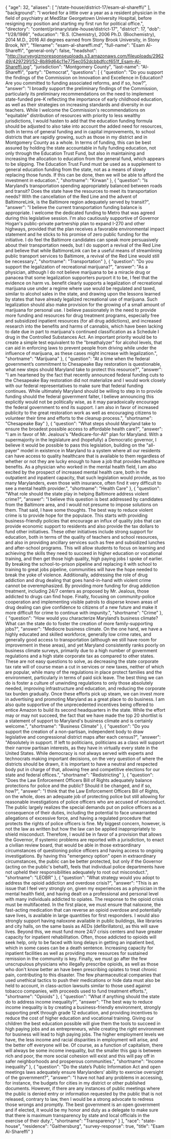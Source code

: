 {
  "age": 32,
  "aliases": [
    "/state-house/district-17/esam-al-shareffi/"
  ],
  "background": "I worked for a little over a year as a resident physician in the field of psychiatry at MedStar Georgetown University Hospital, before resigning my position and starting my first run for political office.",
  "directory": "content/primary/state-house/district-17",
  "district": 17,
  "dob": "1/28/1986",
  "education": "B.S. (Chemistry), 2006 Ph.D. (Biochemistry), 2014 M.D., 2016 All degrees earned from Stony Brook University, in Stony Brook, NY",
  "filename": "esam-al-shareffi.md",
  "full-name": "Esam Al-Shareffi",
  "general-only": false,
  "headshot": "http://surveygizmoresponseuploads.s3.amazonaws.com/fileuploads/296249/4297291/52-8b89d64c11e775ec052dcbbdfccf651f_Esam-Al-Shareffi.jpg",
  "jurisdiction": "Montgomery County",
  "last-name": "Al-Shareffi",
  "party": "Democrat",
  "questions": [
    {
      "question": "Do you support the findings of the Commission on Innovation and Excellence in Education? Are you committed to funding associated reforms, and if so, how?",
      "answer": "I broadly support the preliminary findings of the Commission, particularly its preliminary recommendations on the need to implement state-funded pre-K reflecting the importance of early childhood education, as well as their strategies on increasing standards and diversity in our teachers.  While I welcome the Commission's recommendations on \"equitable\" distribution of resources with priority to less wealthy jurisdictions, I would hasten to add that the education funding formula should be adjusted to also take into account the added need for resources, both in terms of general funding and in capital improvements, to school districts that are rapidly growing, such as those in my district and in Montgomery County as a whole.    In terms of funding, this can be best assured by holding the state accountable in fully funding education, not only through the Education Trust Fund, but also in maintaining and increasing the allocation to education from the general fund, which appears to be slipping.  The Education Trust Fund must be used as a supplement to general education funding from the state, not as a means of slowly replacing those funds.  If this can be done, then we will be able to afford the investment in education.",
      "shortname": "Kirwan"
    },
    {
      "question": "Is Maryland’s transportation spending appropriately balanced between roads and transit? Does the state have the resources to meet its transportation needs? With the cancellation of the Red Line and the advent of BaltimoreLink, is the Baltimore region adequately served by transit?",
      "answer": "I believe the current transportation funding balance is appropriate.  I welcome the dedicated funding to Metro that was agreed during this legislative session.  I'm also cautiously supportive of Governor Hogan's public-private partnership plan to expand I-270 and other highways, provided that the plan receives a favorable environmental impact statement and he sticks to his promise of zero public funding for the initiative.    I do feel the Baltimore candidates can speak more persuasively about their transportation needs, but I do support a revival of the Red Line and believe that while BaltimoreLink can be a useful means of streamlining public transport services to Baltimore, a revival of the Red Line would still be necessary.",
      "shortname": "Transportation"
    },
    {
      "question": "Do you support the legalization of recreational marijuana?",
      "answer": "As a physician, although I do not believe marijuana to be a miracle drug or panacea that some legalization supporters purport it to be, I feel that the evidence on harm vs. benefit clearly supports a legalization of recreational marijuana use under a regime where use would be regulated and taxed, similar to alcohol sales in the state, and drawing upon the lessons learned by states that have already legalized recreational use of marijuana.  Such legalization should also make provision for the growing of a small amount of marijuana for personal use.    I believe passionately in the need to provide more funding and resources for drug treatment programs, especially free and subsidized inpatient resources (for all drug addictions), and increased research into the benefits and harms of cannabis, which have been lacking to date due in part to marijuana's continued classification as a Schedule I drug in the Controlled Substances Act.   An important priority would be to create a simple test equivalent to the \"breathalyzer\" for alcohol levels, that can aid in enforcing laws to prevent people from driving while under the influence of marijuana, as these cases might increase with legalization.",
      "shortname": "Marijuana"
    },
    {
      "question": "At a time when the federal government’s commitment to Chesapeake Bay restoration is questionable, what new steps should Maryland take to protect this resource?",
      "answer": "I am heartened by the fact that recently announced federal funding cuts to the Chesapeake Bay restoration did not materialize and I would work closely with our federal representatives to make sure that federal funding continues.  While ultimately Maryland should be willing to step in to provide funding should the federal government falter, I believe announcing this explicitly would not be politically wise, as it may paradoxically encourage the federal government to end its support.  I am also in favor of increased publicity to the great restoration work as well as encouraging citizens to volunteer their time and efforts to the cleanup process.",
      "shortname": "Chesapeake Bay"
    },
    {
      "question": "What steps should Maryland take to ensure the broadest possible access to affordable health care?",
      "answer": "I am in favor of Mr. Jealous's \"Medicare-for-All\" plan for Maryland.  With a supermajority in the legislature and (hopefully) a Democratic governor, I believe it would be possible to pass this legislation, building on the \"all-payer\" model in existence in Maryland to a system where all our residents can have access to quality healthcare that is available to them regardless of whether or not they are lucky enough to have a job that provides healthcare benefits.    As a physician who worked in the mental health field, I am also excited by the prospect of increased mental health care, both in the outpatient and inpatient capacity, that such legislation would provide, as too many Marylanders, even those with insurance, often find it very difficult to see a mental health provider.",
      "shortname": "Health Care"
    },
    {
      "question": "What role should the state play in helping Baltimore address violent crime?",
      "answer": "I believe this question is best addressed by candidates from the Baltimore area, and I would not presume to impose solutions on them.  That said, I have some thoughts.  The best way to reduce violent crime is to provide hope for the populace.  This starts with providing business-friendly policies that encourage an influx of quality jobs that can provide economic support to residents and also provide the tax dollars to fund other initiatives.  These other initiatives include strong support for education, both in terms of the quality of teachers and school resources, and also in providing ancillary services such as free and subsidized lunches and after-school programs.  This will allow students to focus on learning and achieving the skills they need to succeed in higher education or vocational training, and then get those high quality, high paying jobs I spoke of earlier.  By breaking the school-to-prison pipeline and replacing it with school to training to great jobs pipeline, communities will have the hope needed to break the yoke of violence.  Additionally, addressing the role of drug addiction and drug dealing that goes hand-in-hand with violent crime cannot be overemphasized.  By providing more funding for drug addiction treatment, including 24/7 centers as proposed by Mr. Jealous, those addicted to drugs can find hope.    Finally, focusing on community-police cooperation and implementing visible patrols to disperse known areas of drug dealing can give confidence to citizens of a new future and make it more difficult for crime to continue with impunity.",
      "shortname": "Crime"
    },
    {
      "question": "How would you characterize Maryland’s business climate? What can the state do to foster the creation of more family-supporting jobs?",
      "answer": "Mediocre business climate.  On the one hand, we have a highly educated and skilled workforce, generally low crime rates, and generally good access to transportation (although we still have room for improvement in these areas), and yet Maryland consistently ranks poorly on business climate surveys, primarily due to a high number of government regulations and a high state corporate tax as compared to other states.  These are not easy questions to solve, as decreasing the state corporate tax rate will of course mean a cut in services or new taxes, neither of which are popular, while many of the regulations in place protect families and the environment, particularly in terms of paid sick leave.  The best thing we can do is foster a culture of unwinding regulations to only those absolutely needed, improving infrastructure and education, and reducing the corporate tax burden gradually.  Once these efforts pick up steam, we can invest more in advertising and promoting Maryland as a great place to do business.  I am also quite supportive of the unprecedented incentives being offered to entice Amazon to build its second headquarters in the state.  While the effort may or may not succeed, the fact that we have made the top 20 shortlist is a statement of support to Maryland's business climate and is certainly welcome.",
      "shortname": "Business Climate"
    },
    {
      "question": "Do you support the creation of a non-partisan, independent body to draw legislative and congressional district maps after each census?",
      "answer": "Absolutely in support.  If left to politicians, politicians as a class will support their narrow partisan interests, as they have in virtually every state in the United States.  While democracy is not always served with experts and technocrats making important decisions, on the very question of where the districts should be drawn, it is important to have a neutral and respected body put in charge of that, allowing free and competitive elections for our state and federal offices.",
      "shortname": "Redistricting"
    },
    {
      "question": "Does the Law Enforcement Officers Bill of Rights adequately balance protections for police and the public? Should it be changed, and if so, how?",
      "answer": "I think that the Law Enforcement Officers Bill of Rights, on the whole, does an adequate job of protecting police but still allowing for reasonable investigations of police officers who are accused of misconduct.  The public largely realizes the special demands put on police officers as a consequence of their duties, including the potential to face unwarranted allegations of excessive force, and having a regulated procedure that protects the rights of police officers is fine.    My biggest concern, however, is not the law as written but how the law can be applied inappropriately to shield misconduct.  Therefore, I would be in favor of a provision that allows the Governor, if systemic problems are reported with a jurisdiction, to enact a civilian review board, that would be able in those extraordinary circumstances of questioning police officers and having access to ongoing investigations.  By having this \"emergency option\" open in extraordinary circumstances, the public can be better protected, but only if the Governor (acting on the public's behalf), feels that individual police departments have not upheld their responsibilities adequately to root out misconduct.",
      "shortname": "LEOBR"
    },
    {
      "question": "What strategy would you adopt to address the opioid addiction and overdose crisis?",
      "answer": "This is an issue that I feel very strongly on, given my experiences as a physician in the mental health field, and having dealt on a professional and personal level with many individuals addicted to opiates.  The response to the opioid crisis must be multifaceted.  In the first place, we must ensure that naloxone, the fast-acting medication that can reverse an opioid overdose and potentially save lives, is available in large quantities for first responders.  I would also strongly support having naloxone available in public buildings, like libraries and city halls, on the same basis as AEDs (defibrillators), as this will save lives.  Beyond this, we must fund more 24/7 crisis centers and have greater capacity for inpatient rehabilitation.  Often, those addicted to opioids will seek help, only to be faced with long delays in getting an inpatient bed, which in some cases can be a death sentence.  Increasing capacity for inpatient facilities as well as providing more resources for sustained remission in the community is key.  Finally, we must go after the few unscrupulous physicians who illegally prescribe opioids, as well as those who don't know better an have been prescribing opiates to treat chronic pain, contributing to this disaster.  The few pharmaceutical companies that used unethical tactics to push their medications or hide data must also be held to account, in class-action lawsuits similar to those used against tobacco companies, with proceeds used to fund treatment efforts.",
      "shortname": "Opioids"
    },
    {
      "question": "What if anything should the state do to address income inequality?",
      "answer": "The best way to reduce income inequality is by creating a business-friendly environment, strongly supporting preK through grade 12 education, and providing incentives to reduce the cost of higher education and vocational training.  Giving our children the best education possible will give them the tools to succeed in high paying jobs and as entrepreneurs, while creating the right environment for business will lead to high paying jobs.  The higher employment levels we have, the less income and racial disparities in employment will arise, and the better off everyone will be.    Of course, as a function of capitalism, there will always be some income inequality, but the smaller this gap is between rich and poor, the more social cohesion will exist and this will pay off in safer neighborhoods and prosperous communities.",
      "shortname": "Income inequality"
    },
    {
      "question": "Do the state’s Public Information Act and open meetings laws adequately ensure Marylanders’ ability to exercise oversight of the government?",
      "answer": "I have not had any problems in accessing, for instance, the budgets for cities in my district or other published documents.  However, if there are any instances of public meetings where the public is denied entry or information requested by the public that is not released, contrary to law, then I would be a strong advocate to redress those wrongs and promptly.  The best government is an open government and if elected, it would be my honor and duty as a delegate to make sure that there is maximum transparency by state and local officials in the exercise of their duty.",
      "shortname": "Transparency"
    }
  ],
  "race": "state-house",
  "residence": "Gaithersburg",
  "survey-response": true,
  "title": "Esam Al-Shareffi"
}
